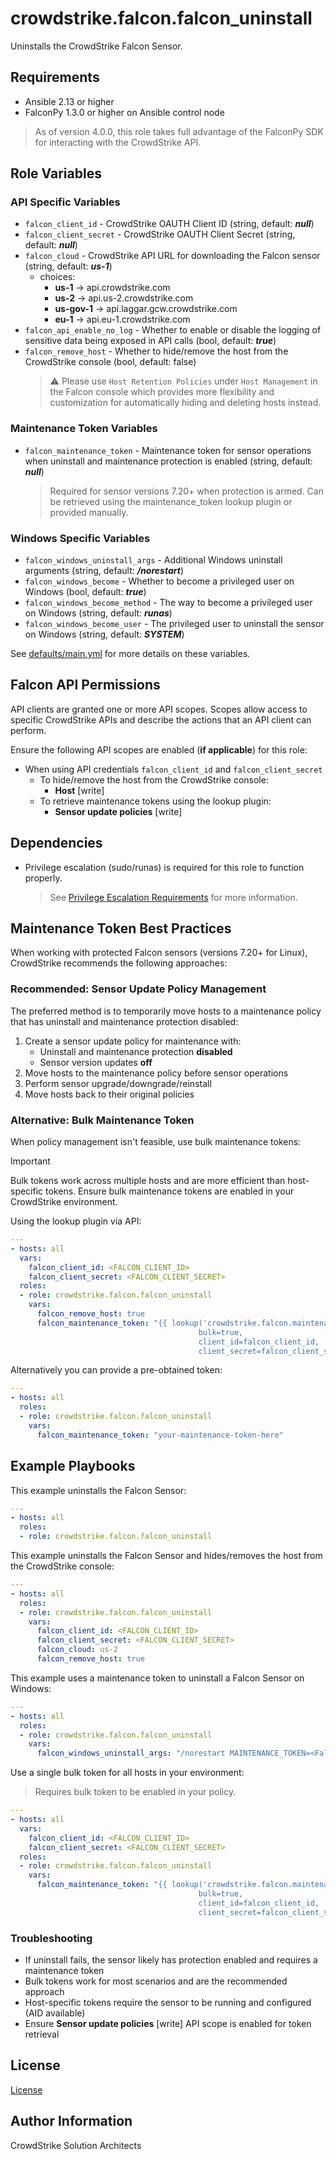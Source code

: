 # crowdstrike.falcon.falcon_uninstall

Uninstalls the CrowdStrike Falcon Sensor.

## Requirements

- Ansible 2.13 or higher
- FalconPy 1.3.0 or higher on Ansible control node

> As of version 4.0.0, this role takes full advantage of the FalconPy SDK for interacting with the CrowdStrike API.

## Role Variables

### API Specific Variables

- `falcon_client_id` - CrowdStrike OAUTH Client ID (string, default: ***null***)
- `falcon_client_secret` - CrowdStrike OAUTH Client Secret (string, default: ***null***)
- `falcon_cloud` - CrowdStrike API URL for downloading the Falcon sensor (string, default: ***us-1***)
  - choices:
    - **us-1** -> api.crowdstrike.com
    - **us-2** -> api.us-2.crowdstrike.com
    - **us-gov-1** -> api.laggar.gcw.crowdstrike.com
    - **eu-1** -> api.eu-1.crowdstrike.com
- `falcon_api_enable_no_log` - Whether to enable or disable the logging of sensitive data being exposed in API calls (bool, default: ***true***)
- `falcon_remove_host` - Whether to hide/remove the host from the CrowdStrike console (bool, default: false)
   > :warning:
   > Please use `Host Retention Policies` under `Host Management` in the Falcon console which provides more flexibility and customization for automatically hiding and deleting hosts instead.

### Maintenance Token Variables

- `falcon_maintenance_token` - Maintenance token for sensor operations when uninstall and maintenance protection is enabled (string, default: ***null***)
  > Required for sensor versions 7.20+ when protection is armed. Can be retrieved using the maintenance_token lookup plugin or provided manually.

### Windows Specific Variables

- `falcon_windows_uninstall_args` - Additional Windows uninstall arguments (string, default: ***/norestart***)
- `falcon_windows_become` - Whether to become a privileged user on Windows (bool, default: ***true***)
- `falcon_windows_become_method` - The way to become a privileged user on Windows (string, default: ***runas***)
- `falcon_windows_become_user` - The privileged user to uninstall the sensor on Windows (string, default: ***SYSTEM***)

See [defaults/main.yml](https://github.com/CrowdStrike/ansible_collection_falcon/blob/main/roles/falcon_uninstall/defaults/main.yml) for more details on these variables.

## Falcon API Permissions

API clients are granted one or more API scopes. Scopes allow access to specific CrowdStrike APIs and describe the actions that an API client can perform.

Ensure the following API scopes are enabled (**if applicable**) for this role:

- When using API credentials `falcon_client_id` and `falcon_client_secret`
  - To hide/remove the host from the CrowdStrike console:
    - **Host** [write]
  - To retrieve maintenance tokens using the lookup plugin:
    - **Sensor update policies** [write]

## Dependencies

- Privilege escalation (sudo/runas) is required for this role to function properly.
  > See [Privilege Escalation Requirements](https://github.com/CrowdStrike/ansible_collection_falcon/blob/main/README.md#privilege-escalation-requirements) for more information.

## Maintenance Token Best Practices

When working with protected Falcon sensors (versions 7.20+ for Linux), CrowdStrike recommends the following approaches:

### **Recommended: Sensor Update Policy Management**

The preferred method is to temporarily move hosts to a maintenance policy that has uninstall and maintenance protection disabled:

1. Create a sensor update policy for maintenance with:
   - Uninstall and maintenance protection **disabled**
   - Sensor version updates **off**
2. Move hosts to the maintenance policy before sensor operations
3. Perform sensor upgrade/downgrade/reinstall
4. Move hosts back to their original policies

### **Alternative: Bulk Maintenance Token**

When policy management isn't feasible, use bulk maintenance tokens:

> [!IMPORTANT]
> Bulk tokens work across multiple hosts and are more efficient than host-specific tokens. Ensure bulk maintenance tokens are enabled in your CrowdStrike environment.

Using the lookup plugin via API:

```yaml
---
- hosts: all
  vars:
    falcon_client_id: <FALCON_CLIENT_ID>
    falcon_client_secret: <FALCON_CLIENT_SECRET>
  roles:
  - role: crowdstrike.falcon.falcon_uninstall
    vars:
      falcon_remove_host: true
      falcon_maintenance_token: "{{ lookup('crowdstrike.falcon.maintenance_token',
                                          bulk=true,
                                          client_id=falcon_client_id,
                                          client_secret=falcon_client_secret) }}"
```

Alternatively you can provide a pre-obtained token:

```yaml
---
- hosts: all
  roles:
  - role: crowdstrike.falcon.falcon_uninstall
    vars:
      falcon_maintenance_token: "your-maintenance-token-here"
```

## Example Playbooks

This example uninstalls the Falcon Sensor:

```yaml
---
- hosts: all
  roles:
  - role: crowdstrike.falcon.falcon_uninstall
```

This example uninstalls the Falcon Sensor and hides/removes the host from the CrowdStrike console:

```yaml
---
- hosts: all
  roles:
  - role: crowdstrike.falcon.falcon_uninstall
    vars:
      falcon_client_id: <FALCON_CLIENT_ID>
      falcon_client_secret: <FALCON_CLIENT_SECRET>
      falcon_cloud: us-2
      falcon_remove_host: true
```

This example uses a maintenance token to uninstall a Falcon Sensor on Windows:

```yaml
---
- hosts: all
  roles:
  - role: crowdstrike.falcon.falcon_uninstall
    vars:
      falcon_windows_uninstall_args: "/norestart MAINTENANCE_TOKEN=<Falcon_Maintenance_Token>"
```

Use a single bulk token for all hosts in your environment:

> Requires bulk token to be enabled in your policy.

```yaml
---
- hosts: all
  vars:
    falcon_client_id: <FALCON_CLIENT_ID>
    falcon_client_secret: <FALCON_CLIENT_SECRET>
  roles:
  - role: crowdstrike.falcon.falcon_uninstall
    vars:
      falcon_maintenance_token: "{{ lookup('crowdstrike.falcon.maintenance_token',
                                          bulk=true,
                                          client_id=falcon_client_id,
                                          client_secret=falcon_client_secret) }}"
```

### Troubleshooting

- If uninstall fails, the sensor likely has protection enabled and requires a maintenance token
- Bulk tokens work for most scenarios and are the recommended approach
- Host-specific tokens require the sensor to be running and configured (AID available)
- Ensure **Sensor update policies** [write] API scope is enabled for token retrieval

## License

[License](https://github.com/crowdstrike/ansible_collection_falcon/blob/main/LICENSE)

## Author Information

CrowdStrike Solution Architects
